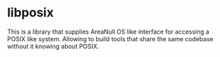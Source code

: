 # libposix
This is a library that supplies AreaNull OS like interface for accessing a POSIX like system. Allowing to build tools that share the same codebase without it knowing about POSIX.
